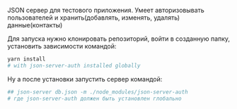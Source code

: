 JSON сервер для тестового приложения. Умеет авторизовывать пользователей и хранить(добавлять, изменять, удалять) данные(контакты)

Для запуска нужно клонировать репозиторий, войти в созданную папку, установить зависимости командой:

```bash
yarn install
# with json-server-auth installed globally
```

Ну а после установки запустить сервер командой:

```bash
## json-server db.json -m ./node_modules/json-server-auth
# где json-server-auth должен быть установлен глобально
```
